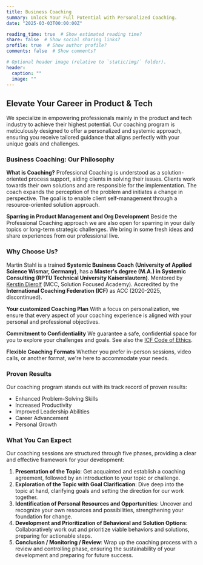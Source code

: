 ```yaml
---
title: Business Coaching
summary: Unlock Your Full Potential with Personalized Coaching.
date: "2025-03-03T00:00:00Z"

reading_time: true  # Show estimated reading time?
share: false  # Show social sharing links?
profile: true  # Show author profile?
comments: false  # Show comments?

# Optional header image (relative to `static/img/` folder).
header:
  caption: ""
  image: ""
---
```

## Elevate Your Career in Product & Tech 

We specialize in empowering professionals mainly in the product and tech industry to achieve their highest potential. Our coaching program is meticulously designed to offer a personalized and systemic approach, ensuring you receive tailored guidance that aligns perfectly with your unique goals and challenges.

### Business Coaching: Our Philosophy

**What is Coaching?** 
Professional Coaching is understood as a solution-oriented process support, aiding clients in solving their issues. Clients work towards their own solutions and are responsible for the implementation. The coach expands the perception of the problem and initiates a change in perspective. The goal is to enable client self-management through a resource-oriented solution approach.

**Sparring in Product Management and Org Development**
Beside the Professional Coaching approach we are also open for sparring in your daily topics or long-term strategic challenges. We bring in some fresh ideas and share experiences from our professional live. 

### Why Choose Us?

Martin Stahl is a trained **Systemic Business Coach (University of Applied Science Wismar, Germany)**, has a **Master's degree (M.A.) in Systemic Consulting (RPTU Technical University Kaiserslautern)**. 
Mentored by [Kerstin Dierolf](https://www.solutionsacademy.com/who-we-are) (MCC, Solution Focused Academy).
Accredited by the **International Coaching Federation (ICF)** as ACC (2020-2025, discontinued).

**Your customized Coaching Plan**
With a focus on personalization, we ensure that every aspect of your coaching experience is aligned with your personal and professional objectives.

**Commitment to Confidentiality** 
We guarantee a safe, confidential space for you to explore your challenges and goals. See also the [ICF Code of Ethics](https://coachingfederation.org/ethics/code-of-ethics).

**Flexible Coaching Formats**
Whether you prefer in-person sessions, video calls, or another format, we're here to accommodate your needs.

### Proven Results

Our coaching program stands out with its track record of proven results:

- Enhanced Problem-Solving Skills
- Increased Productivity
- Improved Leadership Abilities
- Career Advancement
- Personal Growth


### What You Can Expect

Our coaching sessions are structured through five phases, providing a clear and effective framework for your development:

1. **Presentation of the Topic**: Get acquainted and establish a coaching agreement, followed by an introduction to your topic or challenge.
2. **Exploration of the Topic with Goal Clarification**: Dive deep into the topic at hand, clarifying goals and setting the direction for our work together.
3. **Identification of Personal Resources and Opportunities**: Uncover and recognize your own resources and possibilities, strengthening your foundation for change.
4. **Development and Prioritization of Behavioral and Solution Options**: Collaboratively work out and prioritize viable behaviors and solutions, preparing for actionable steps.
5. **Conclusion / Monitoring / Review**: Wrap up the coaching process with a review and controlling phase, ensuring the sustainability of your development and preparing for future success.
